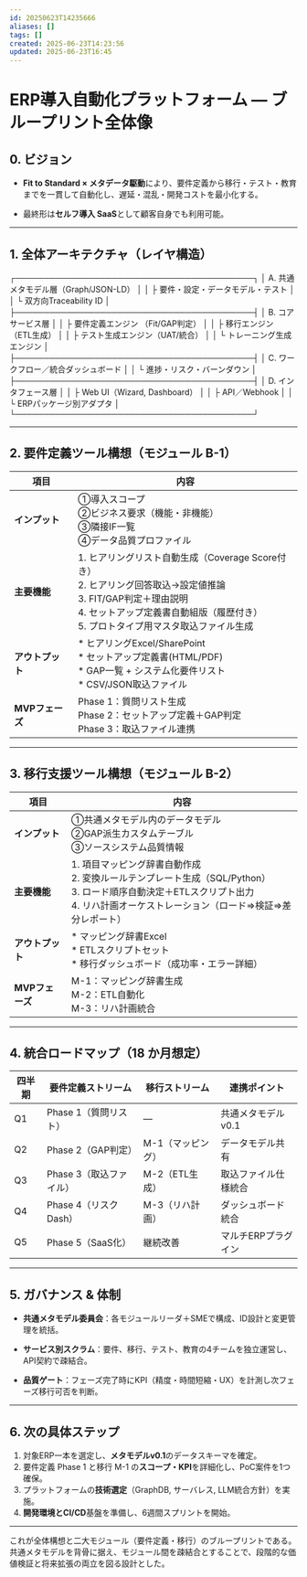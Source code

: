 ```yaml
---
id: 20250623T14235666
aliases: []
tags: []
created: 2025-06-23T14:23:56
updated: 2025-06-23T16:45
---
```

# ERP導入自動化プラットフォーム ― ブループリント全体像

## 0. ビジョン

- **Fit to Standard × メタデータ駆動**により、要件定義から移行・テスト・教育までを一貫して自動化し、遅延・混乱・開発コストを最小化する。
    
- 最終形は**セルフ導入 SaaS**として顧客自身でも利用可能。
    

---

## 1. 全体アーキテクチャ（レイヤ構造）

┌──────────────────────────────────────────┐
│  A. 共通メタモデル層（Graph/JSON-LD）   │
│   ├ 要件・設定・データモデル・テスト   │
│   └ 双方向Traceability ID               │
├──────────────────────────────────────────┤
│  B. コアサービス層                       │
│   ├ 要件定義エンジン  （Fit/GAP判定）   │
│   ├ 移行エンジン      （ETL生成）       │
│   ├ テスト生成エンジン（UAT/統合）      │
│   └ トレーニング生成エンジン           │
├──────────────────────────────────────────┤
│  C. ワークフロー／統合ダッシュボード     │
│   └ 進捗・リスク・バーンダウン          │
├──────────────────────────────────────────┤
│  D. インタフェース層                     │
│   ├ Web UI（Wizard, Dashboard）         │
│   ├ API／Webhook                        │
│   └ ERPパッケージ別アダプタ            │
└──────────────────────────────────────────┘

---

## 2. 要件定義ツール構想（モジュール B-1）

|項目|内容|
|---|---|
|**インプット**|①導入スコープ  <br>②ビジネス要求（機能・非機能）  <br>③隣接IF一覧  <br>④データ品質プロファイル|
|**主要機能**|1. ヒアリングリスト自動生成（Coverage Score付き）  <br>2. ヒアリング回答取込→設定値推論  <br>3. FIT/GAP判定＋理由説明  <br>4. セットアップ定義書自動組版（履歴付き）  <br>5. プロトタイプ用マスタ取込ファイル生成|
|**アウトプット**|* ヒアリングExcel/SharePoint  <br>* セットアップ定義書(HTML/PDF)  <br>* GAP一覧 + システム化要件リスト  <br>* CSV/JSON取込ファイル|
|**MVPフェーズ**|Phase 1：質問リスト生成  <br>Phase 2：セットアップ定義＋GAP判定  <br>Phase 3：取込ファイル連携|

---

## 3. 移行支援ツール構想（モジュール B-2）

|項目|内容|
|---|---|
|**インプット**|①共通メタモデル内のデータモデル  <br>②GAP派生カスタムテーブル  <br>③ソースシステム品質情報|
|**主要機能**|1. 項目マッピング辞書自動作成  <br>2. 変換ルールテンプレート生成（SQL/Python）  <br>3. ロード順序自動決定＋ETLスクリプト出力  <br>4. リハ計画オーケストレーション（ロード⇒検証⇒差分レポート）|
|**アウトプット**|* マッピング辞書Excel  <br>* ETLスクリプトセット  <br>* 移行ダッシュボード（成功率・エラー詳細）|
|**MVPフェーズ**|M-1：マッピング辞書生成  <br>M-2：ETL自動化  <br>M-3：リハ計画統合|

---

## 4. 統合ロードマップ（18 か月想定）

|四半期|要件定義ストリーム|移行ストリーム|連携ポイント|
|---|---|---|---|
|Q1|Phase 1（質問リスト）|—|共通メタモデルv0.1|
|Q2|Phase 2（GAP判定）|M-1（マッピング）|データモデル共有|
|Q3|Phase 3（取込ファイル）|M-2（ETL生成）|取込ファイル仕様統合|
|Q4|Phase 4（リスクDash）|M-3（リハ計画）|ダッシュボード統合|
|Q5|Phase 5（SaaS化）|継続改善|マルチERPプラグイン|

---

## 5. ガバナンス & 体制

- **共通メタモデル委員会**：各モジュールリーダ＋SMEで構成、ID設計と変更管理を統括。
    
- **サービス別スクラム**：要件、移行、テスト、教育の4チームを独立運営し、API契約で疎結合。
    
- **品質ゲート**：フェーズ完了時にKPI（精度・時間短縮・UX）を計測し次フェーズ移行可否を判断。
    

---

## 6. 次の具体ステップ

1. 対象ERP一本を選定し、**メタモデルv0.1**のデータスキーマを確定。
2. 要件定義 Phase 1 と移行 M-1 の**スコープ・KPI**を詳細化し、PoC案件を1つ確保。
3. プラットフォームの**技術選定**（GraphDB, サーバレス, LLM統合方針）を実施。
4. **開発環境とCI/CD**基盤を準備し、6週間スプリントを開始。

---

これが全体構想と二大モジュール（要件定義・移行）のブループリントである。共通メタモデルを背骨に据え、モジュール間を疎結合とすることで、段階的な価値検証と将来拡張の両立を図る設計とした。